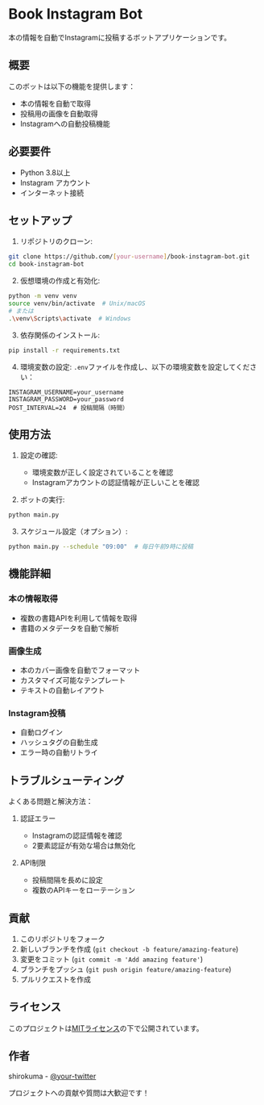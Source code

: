 # Book Instagram Bot

本の情報を自動でInstagramに投稿するボットアプリケーションです。

## 概要

このボットは以下の機能を提供します：
- 本の情報を自動で取得
- 投稿用の画像を自動取得
- Instagramへの自動投稿機能

## 必要要件

- Python 3.8以上
- Instagram アカウント
- インターネット接続

## セットアップ

1. リポジトリのクローン:
```bash
git clone https://github.com/[your-username]/book-instagram-bot.git
cd book-instagram-bot
```

2. 仮想環境の作成と有効化:
```bash
python -m venv venv
source venv/bin/activate  # Unix/macOS
# または
.\venv\Scripts\activate  # Windows
```

3. 依存関係のインストール:
```bash
pip install -r requirements.txt
```

4. 環境変数の設定:
`.env`ファイルを作成し、以下の環境変数を設定してください：

```env
INSTAGRAM_USERNAME=your_username
INSTAGRAM_PASSWORD=your_password
POST_INTERVAL=24  # 投稿間隔（時間）
```

## 使用方法

1. 設定の確認:
   - 環境変数が正しく設定されていることを確認
   - Instagramアカウントの認証情報が正しいことを確認

2. ボットの実行:
```bash
python main.py
```

3. スケジュール設定（オプション）:
```bash
python main.py --schedule "09:00"  # 毎日午前9時に投稿
```

## 機能詳細

### 本の情報取得
- 複数の書籍APIを利用して情報を取得
- 書籍のメタデータを自動で解析

### 画像生成
- 本のカバー画像を自動でフォーマット
- カスタマイズ可能なテンプレート
- テキストの自動レイアウト

### Instagram投稿
- 自動ログイン
- ハッシュタグの自動生成
- エラー時の自動リトライ

## トラブルシューティング

よくある問題と解決方法：

1. 認証エラー
   - Instagramの認証情報を確認
   - 2要素認証が有効な場合は無効化

2. API制限
   - 投稿間隔を長めに設定
   - 複数のAPIキーをローテーション

## 貢献

1. このリポジトリをフォーク
2. 新しいブランチを作成 (`git checkout -b feature/amazing-feature`)
3. 変更をコミット (`git commit -m 'Add amazing feature'`)
4. ブランチをプッシュ (`git push origin feature/amazing-feature`)
5. プルリクエストを作成

## ライセンス

このプロジェクトは[MITライセンス](LICENSE)の下で公開されています。

## 作者

shirokuma - [@your-twitter](https://twitter.com/your-twitter)

プロジェクトへの貢献や質問は大歓迎です！ 
